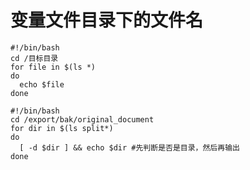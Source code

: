 # 变量文件目录下的文件名

```
#!/bin/bash
cd /目标目录
for file in $(ls *)
do
  echo $file
done

```

```
#!/bin/bash
cd /export/bak/original_document
for dir in $(ls split*)
do
  [ -d $dir ] && echo $dir #先判断是否是目录，然后再输出
done


```


<!--
create time: 2018-05-30 12:39:44
Author: Alfred

This file is created by Marboo<http://marboo.io> template file $MARBOO_HOME/.media/starts/default.md
本文件由 Marboo<http://marboo.io> 模板文件 $MARBOO_HOME/.media/starts/default.md 创建
-->

